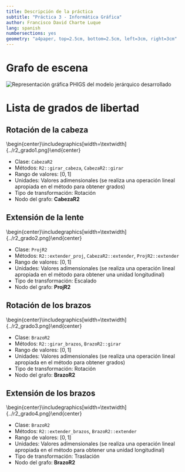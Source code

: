 ```yaml
---
title: Descripción de la práctica
subtitle: "Práctica 3 - Informática Gráfica"
author: Francisco David Charte Luque
lang: spanish
numbersections: yes
geometry: "a4paper, top=2.5cm, bottom=2.5cm, left=3cm, right=3cm"
---
```


# Grafo de escena

![Representación gráfica PHIGS del modelo jerárquico desarrollado](../p3_phigs.png)

# Lista de grados de libertad

## Rotación de la cabeza

\begin{center}\includegraphics[width=\textwidth]{../r2_grado1.png}\end{center}

* Clase: `CabezaR2`
* Métodos: `R2::girar_cabeza`, `CabezaR2::girar`
* Rango de valores: $[0, 1]$
* Unidades: Valores adimensionales (se realiza una operación lineal apropiada en
  el método para obtener grados)
* Tipo de transformación: Rotación
* Nodo del grafo: **CabezaR2**

## Extensión de la lente

\begin{center}\includegraphics[width=\textwidth]{../r2_grado2.png}\end{center}

* Clase: `ProjR2`
* Métodos: `R2::extender_proj`, `CabezaR2::extender`, `ProjR2::extender`
* Rango de valores: $[0, 1]$
* Unidades: Valores adimensionales (se realiza una operación lineal apropiada en
  el método para obtener una unidad longitudinal)
* Tipo de transformación: Escalado
* Nodo del grafo: **ProjR2**

## Rotación de los brazos

\begin{center}\includegraphics[width=\textwidth]{../r2_grado3.png}\end{center}

* Clase: `BrazoR2`
* Métodos: `R2::girar_brazos`, `BrazoR2::girar`
* Rango de valores: $[0, 1]$
* Unidades: Valores adimensionales (se realiza una operación lineal apropiada en
  el método para obtener grados)
* Tipo de transformación: Rotación
* Nodo del grafo: **BrazoR2**

## Extensión de los brazos

\begin{center}\includegraphics[width=\textwidth]{../r2_grado4.png}\end{center}

* Clase: `BrazoR2`
* Métodos: `R2::extender_brazos`, `BrazoR2::extender`
* Rango de valores: $[0, 1]$
* Unidades: Valores adimensionales (se realiza una operación lineal apropiada en
  el método para obtener una unidad longitudinal)
* Tipo de transformación: Traslación
* Nodo del grafo: **BrazoR2**
